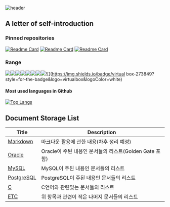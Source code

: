 ![header](https://capsule-render.vercel.app/api?type=slice&color=gradient&text=Jungin-Kim&fontSize=40&fontAlign=70&animation=fadeIn&rotate=8&fontAlignY=15&desc=A_letter_of_self-introduction_and_Document_Storage_List&descAlign=60&descAlignY=40)

## A letter of self-introduction

### Pinned repositories

[![Readme Card](https://github-readme-stats.vercel.app/api/pin/?username=Team-Shift-4&repo=Team-Shift-4.github.io&theme=vue-dark&layout=compact)](https://github.com/Team-Shift-4/Team-Shift-4.github.io) [![Readme Card](https://github-readme-stats.vercel.app/api/pin/?username=Team-Shift-4&repo=workspace&theme=vue-dark&layout=compact)](https://github.com/Team-Shift-4/workspace) [![Readme Card](https://github-readme-stats.vercel.app/api/pin/?username=Team-Shift-4&repo=Document-Sharing&theme=vue-dark&layout=compact)](https://github.com/Team-Shift-4/Document-Sharing)

### Range

![](https://img.shields.io/badge/C-273849?style=for-the-badge&logo=c&logoColor=white)![](https://img.shields.io/badge/javascript-273849?style=for-the-badge&logo=javascript&logoColor=white)![](https://img.shields.io/badge/Vue.js-273849?style=for-the-badge&logo=vue.js&logoColor=white)![](https://img.shields.io/badge/Reverse_Engineering-273849?style=for-the-badge&logo=hexo&logoColor=white)![](https://img.shields.io/badge/Oracle-273849?style=for-the-badge&logo=oracle&logoColor=white)![](https://img.shields.io/badge/mysql-273849?style=for-the-badge&logo=mysql&logoColor=white)![](https://img.shields.io/badge/postgresql-273849?style=for-the-badge&logo=postgresql&logoColor=white)![](https://img.shields.io/badge/linux-273849?style=for-the-badge&logo=linux&logoColor=white)![](https://img.shields.io/badge/virtual box-273849?style=for-the-badge&logo=virtualbox&logoColor=white)

#### Most used languages in Github

[![Top Langs](https://github-readme-stats.vercel.app/api/top-langs/?username=99JungInKim&theme=vue-dark&layout=compact)](https://github.com/99JungInKim/github-readme-stats)

## Document Storage List

| Title                                | Description                                            |
| ------------------------------------ | ------------------------------------------------------ |
| [Markdown](./markdown/markdown.md)   | 마크다운 활용에 관한 내용(차후 정리 예정)              |
| [Oracle](./oracle/README.md)         | Oracle이 주된 내용인 문서들의 리스트(Golden Gate 포함) |
| [MySQL](./mysql/README.md)           | MySQL이 주된 내용인 문서들의 리스트                    |
| [PostgreSQL](./postgresql/README.md) | PostgreSQL이 주된 내용인 문서들의 리스트               |
| [C](./c/README.md)                   | C언어와 관련있는 문서들의 리스트                       |
| [ETC](./etc/README.md)               | 위 항목과 관련이 적은 나머지 문서들의 리스트           |

